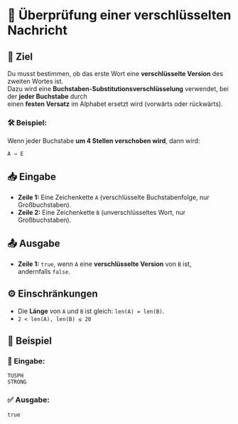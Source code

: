 # 🔐 Überprüfung einer verschlüsselten Nachricht

## 🎯 Ziel
Du musst bestimmen, ob das erste Wort eine **verschlüsselte Version** des zweiten Wortes ist.  
Dazu wird eine **Buchstaben-Substitutionsverschlüsselung** verwendet, bei der **jeder Buchstabe** durch  
einen **festen Versatz** im Alphabet ersetzt wird (vorwärts oder rückwärts).

### 🛠 Beispiel:
Wenn jeder Buchstabe **um 4 Stellen verschoben wird**, dann wird:
```
A → E
```

## 📥 Eingabe
- **Zeile 1:** Eine Zeichenkette `A` (verschlüsselte Buchstabenfolge, nur Großbuchstaben).
- **Zeile 2:** Eine Zeichenkette `B` (unverschlüsseltes Wort, nur Großbuchstaben).

## 📤 Ausgabe
- **Zeile 1:** `true`, wenn `A` eine **verschlüsselte Version** von `B` ist,  
  andernfalls `false`.

## ⚙️ Einschränkungen
- Die **Länge** von `A` und `B` ist gleich: `len(A) = len(B)`.
- `2 < len(A), len(B) ≤ 20`

## 📌 Beispiel

### 📝 Eingabe:
```
TUSPH
STRONG
```

### ✅ Ausgabe:
```
true
```
